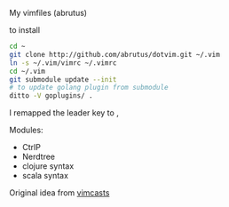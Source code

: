 My vimfiles (abrutus)

to install 
```bash
cd ~
git clone http://github.com/abrutus/dotvim.git ~/.vim
ln -s ~/.vim/vimrc ~/.vimrc
cd ~/.vim
git submodule update --init
# to update golang plugin from submodule
ditto -V goplugins/ .
```

I remapped the leader key to ,

Modules:

+ CtrlP
+ Nerdtree
+ clojure syntax
+ scala syntax

Original idea from [vimcasts](http://vimcasts.org/episodes/synchronizing-plugins-with-git-submodules-and-pathogen/)
